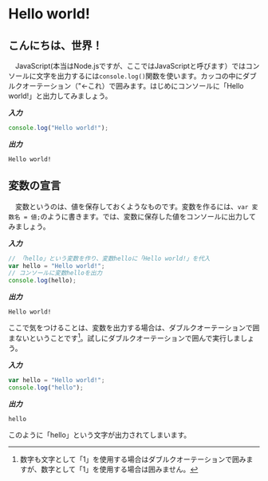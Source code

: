 # Hello world!

## こんにちは、世界！
　JavaScript(本当はNode.jsですが、ここではJavaScriptと呼びます）ではコンソールに文字を出力するには`console.log()`関数を使います。カッコの中にダブルクオーテーション（"←これ）で囲みます。はじめにコンソールに「Hello world!」と出力してみましょう。

***入力***
```js
console.log("Hello world!");
```
***出力***
```
Hello world!
```

## 変数の宣言
　変数というのは、値を保存しておくようなものです。変数を作るには、`var 変数名 = 値;`のように書きます。では、変数に保存した値をコンソールに出力してみましょう。
 
***入力***
```js
// 「hello」という変数を作り、変数helloに「Hello world!」を代入
var hello = "Hello world!";
// コンソールに変数helloを出力
console.log(hello);
```
***出力***
```
Hello world!
```
ここで気をつけることは、変数を出力する場合は、ダブルクオーテーションで囲まないということです[^1]。試しにダブルクオーテーションで囲んで実行しましょう。

***入力***
```js
var hello = "Hello world!";
console.log("hello");
```
***出力***
```
hello
```
このように「hello」という文字が出力されてしまいます。


[^1]: 数字も文字として「1」を使用する場合はダブルクオーテーションで囲みますが、数字として「1」を使用する場合は囲みません。
